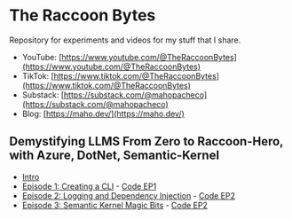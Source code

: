 # The Raccoon Bytes

Repository for experiments and videos for my stuff that I share.

* YouTube: [https://www.youtube.com/@TheRaccoonBytes](https://www.youtube.com/@TheRaccoonBytes)
* TikTok: [https://www.tiktok.com/@TheRaccoonBytes](https://www.tiktok.com/@TheRaccoonBytes)
* Substack: [https://substack.com/@mahopacheco](https://substack.com/@mahopacheco)
* Blog: [https://maho.dev/](https://maho.dev/)

## Demystifying LLMS From Zero to Raccoon-Hero, with Azure, DotNet, Semantic-Kernel

* [Intro](https://www.youtube.com/watch?v=lBbRhekdtNw&t=12s)
* [Episode 1: Creating a CLI](https://www.youtube.com/watch?v=UQleZ68EOZQ) - [Code EP1](https://github.com/mahomedalid/TheRaccoonBytes/tree/ep1/llm-with-dotnet)
* [Episode 2: Logging and Dependency Injection](https://www.youtube.com/watch?v=UQleZ68EOZQ) - [Code EP2](https://github.com/mahomedalid/TheRaccoonBytes/tree/ep2/llm-with-dotnet)
* [Episode 3: Semantic Kernel Magic Bits](https://www.youtube.com/watch?v=DOCyf7Qj6CI) - [Code EP2](https://github.com/mahomedalid/TheRaccoonBytes/tree/ep3/llm-with-dotnet)


